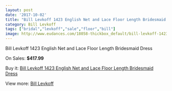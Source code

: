 ```yaml
---
layout: post
date: '2017-10-02'
title: "Bill Levkoff 1423 English Net and Lace Floor Length Bridesmaid Dress"
category: Bill Levkoff
tags: ["bridal","levkoff","sale","floor","bill"]
image: http://www.eudances.com/18058-thickbox_default/bill-levkoff-1423-english-net-and-lace-floor-length-bridesmaid-dress.jpg
---
```

Bill Levkoff 1423 English Net and Lace Floor Length Bridesmaid Dress

On Sales: **$417.99**
<a href="https://www.eudances.com/en/bill-levkoff/5244-bill-levkoff-1423-english-net-and-lace-floor-length-bridesmaid-dress.html"><amp-img layout="responsive" width="600" height="600" src="//www.eudances.com/18058-thickbox_default/bill-levkoff-1423-english-net-and-lace-floor-length-bridesmaid-dress.jpg" alt="Bill Levkoff 1423 English Net and Lace Floor Length Bridesmaid Dress 0" /></a>
<a href="https://www.eudances.com/en/bill-levkoff/5244-bill-levkoff-1423-english-net-and-lace-floor-length-bridesmaid-dress.html"><amp-img layout="responsive" width="600" height="600" src="//www.eudances.com/18059-thickbox_default/bill-levkoff-1423-english-net-and-lace-floor-length-bridesmaid-dress.jpg" alt="Bill Levkoff 1423 English Net and Lace Floor Length Bridesmaid Dress 1" /></a>

Buy it: [Bill Levkoff 1423 English Net and Lace Floor Length Bridesmaid Dress](https://www.eudances.com/en/bill-levkoff/5244-bill-levkoff-1423-english-net-and-lace-floor-length-bridesmaid-dress.html "Bill Levkoff 1423 English Net and Lace Floor Length Bridesmaid Dress")

View more: [Bill Levkoff](https://www.eudances.com/en/57-bill-levkoff "Bill Levkoff")